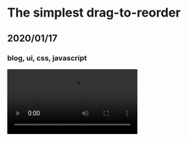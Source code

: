 # The simplest drag-to-reorder
## 2020/01/17
### blog, ui, css, javascript
<video id="featured-media" src="/_images/blog/drag-to-reorder.mp4"></video>